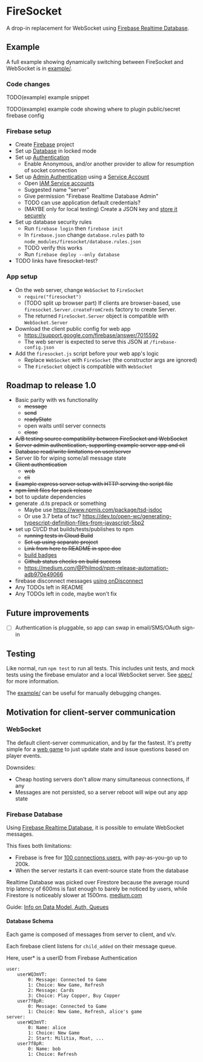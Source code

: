 # FireSocket

A drop-in replacement for WebSocket using [Firebase Realtime Database](https://firebase.google.com/docs/database).

## Example

A full example showing dynamically switching between FireSocket and WebSocket is in [example/](example/).

### Code changes

TODO(example) example snippet

TODO(example) example code showing where to plugin public/secret firebase config

### Firebase setup

- Create [Firebase](https://console.firebase.google.com/) project
- Set up [Database](https://console.firebase.google.com/u/0/project/firesocket-test/database) in locked mode
- Set up [Authentication](https://console.firebase.google.com/u/0/project/firesocket-test/authentication)
  - Enable Anonymous, and/or another provider to allow for resumption of socket connection
- Set up [Admin Authentication](https://firebase.google.com/docs/database/admin/start#admin-sdk-authentication) using a [Service Account](https://developers.google.com/identity/protocols/OAuth2ServiceAccount#overview)
  - Open [IAM Service accounts](https://console.developers.google.com/iam-admin/serviceaccounts)
  - Suggested name "server"
  - Give permission "Firebase Realtime Database Admin"
  - TODO can use application default credentials?
  - (MAYBE only for local testing) Create a JSON key and [store it securely](https://cloud.google.com/iam/docs/understanding-service-accounts#managing_service_account_keys)
- Set up database security rules
  - Run `firebase login` then `firebase init` 
  - In `firebase.json` change `database.rules` path to `node_modules/firesocket/database.rules.json`
  - TODO verify this works
  - Run `firebase deploy --only database`
- TODO links have firesocket-test?

### App setup

- On the web server, change `WebSocket` to `FireSocket`
  - `require("firesocket")`
  - (TODO split up browser part) If clients are browser-based, use `firesocket.Server.createFromCreds` factory to create Server.
  - The returned `FireSocket.Server` object is compatible with `WebSocket.Server`
- Download the client public config for web app
  - https://support.google.com/firebase/answer/7015592
  - The web server is expected to serve this JSON at `/firebase-config.json`
- Add the `firesocket.js` script before your web app's logic
  - Replace `WebSocket` with `FireSocket` (the constructor args are ignored)
  - The `FireSocket` object is compatible with `WebSocket`

## Roadmap to release 1.0
- Basic parity with ws functionality
  - ~~message~~
  - ~~send~~
  - ~~readyState~~
  - open waits until server connects
  - ~~close~~
- ~~A/B testing source compatibility between FireSocket and WebSocket~~
- ~~Server admin authentication, supporting example server app and cli~~
- ~~Database read/write limitations on user/server~~
- Server lib for wiping some/all message state
- ~~Client authentication~~
  - ~~web~~
  - ~~cli~~
- ~~Example express server setup with HTTP serving the script file~~
- ~~npm limit files for pack release~~
- bot to update dependencies
- generate .d.ts prepack or something
  - Maybe use https://www.npmjs.com/package/tsd-jsdoc
  - Or use 3.7 beta of tsc? https://dev.to/open-wc/generating-typescript-definition-files-from-javascript-5bp2
- set up CI/CD that builds/tests/publishes to npm
  - ~~running tests in Cloud Build~~
  - ~~Set up using separate project~~
  - ~~Link from here to README in spec doc~~
  - [build badges](https://ljvmiranda921.github.io/notebook/2018/12/21/cloud-build-badge/)
  - ~~Github status checks on build success~~
  - https://medium.com/@Philmod/npm-release-automation-adb970e49066
- firebase disconnect messages [using onDisconnect](https://firebase.google.com/docs/database/web/offline-capabilities#how-ondisconnect-works)
- Any TODOs left in README
- Any TODOs left in code, maybe won't fix

## Future improvements

- [ ] Authentication is pluggable, so app can swap in email/SMS/OAuth sign-in

## Testing

Like normal, run `npm test` to run all tests. This includes unit tests, and mock tests using the firebase emulator and a local WebSocket server. See [spec/](spec/README.md) for more information.

The [example/](example/) can be useful for manually debugging changes.

## Motivation for client-server communication

### WebSocket
The default client-server communication, and by far the fastest. It's pretty simple for a [web game](https://github.com/darthwalsh/Austerity/blob/3bd2cfb825eaf8d537945c02da5b96bfe38ddca7/server/connection.js) to just update state and issue questions based on player events.

Downsides:

* Cheap hosting servers don't allow many simultaneous connections, if any
* Messages are not persisted, so a server reboot will wipe out any app state

### Firebase Database

Using [Firebase Realtime Database](https://firebase.google.com/docs/database), it is possible to emulate WebSocket messages. 

This fixes both limitations:

* Firebase is free for [100 connections users](https://firebase.google.com/pricing/), with pay-as-you-go up to 200k.
* When the server restarts it can event-source state from the database

Realtime Database was picked over Firestore because the average round trip latency of 600ms is fast enough to barely be noticed by users, while Firestore is noticeably slower at 1500ms.
[medium.com](https://medium.com/@d8schreiber/firebase-performance-firestore-and-realtime-database-latency-13effcade26d)

Guide: [Info on Data Model, Auth, Queues](https://howtofirebase.com/firebase-data-modeling-939585ade7f4)

#### Database Schema

Each game is composed of messages from server to client, and v/v.

Each firebase client listens for `child_added` on their message queue.

Here, user* is a userID from Firebase Authentication

    user:
        userWQ3mVT:
            0: Message: Connected to Game
            1: Choice: New Game, Refresh
            2: Message: Cards
            3: Choice: Play Copper, Buy Copper
        user7f8pR:
            0: Message: Connected to Game
            1: Choice: New Game, Refresh, alice's game
    server:
        userWQ3mVT:
            0: Name: alice
            1: Choice: New Game
            2: Start: Militia, Moat, ...
        user7f8pR:
            0: Name: bob
            1: Choice: Refresh

